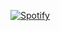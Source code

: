 


[![Spotify](https://now-playing-spotify-johnpapakostas.vercel.app/spotify?background_color=0d1117&border_color=ffffff)](https://open.spotify.com/user/fbgfwizb8f1gnohw28ppde14m)

